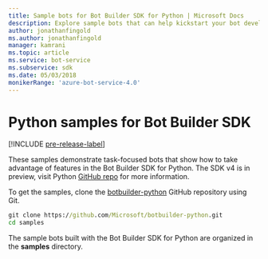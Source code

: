 ```yaml
---
title: Sample bots for Bot Builder SDK for Python | Microsoft Docs
description: Explore sample bots that can help kickstart your bot development with the Bot Builder SDK for Python.
author: jonathanfingold
ms.author: jonathanfingold
manager: kamrani
ms.topic: article
ms.service: bot-service
ms.subservice: sdk
ms.date: 05/03/2018
monikerRange: 'azure-bot-service-4.0' 
---
```


# Python samples for Bot Builder SDK
[!INCLUDE [pre-release-label](../includes/pre-release-label.md)]

These samples demonstrate task-focused bots that show how to take advantage of features in the Bot Builder SDK for Python. The SDK v4 is in preview, visit Python [GitHub repo](https://github.com/Microsoft/botbuilder-python) for more information. 

To get the samples, clone the [botbuilder-python](https://github.com/Microsoft/botbuilder-python) GitHub repository using Git.

```cmd
git clone https://github.com/Microsoft/botbuilder-python.git
cd samples
```
The sample bots built with the Bot Builder SDK for Python are organized in the **samples** directory.
